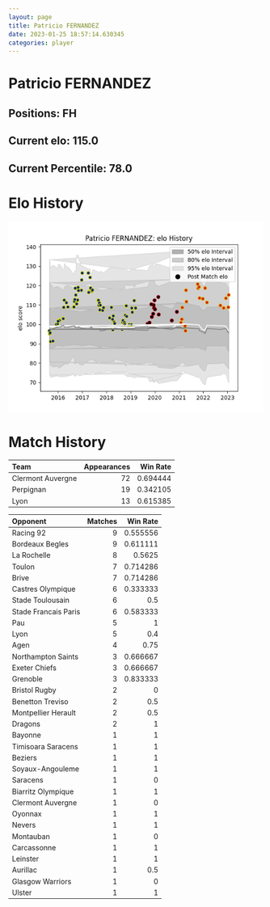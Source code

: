 ```yaml
---  
layout: page  
title: Patricio FERNANDEZ  
date: 2023-01-25 18:57:14.630345  
categories: player  
---
```

# Patricio FERNANDEZ

## Positions: FH

## Current elo: 115.0

## Current Percentile: 78.0

# Elo History


![elo history](history_PatricioFERNANDEZ.png)
# Match History


| Team              |   Appearances |   Win Rate |
|:------------------|--------------:|-----------:|
| Clermont Auvergne |            72 |   0.694444 |
| Perpignan         |            19 |   0.342105 |
| Lyon              |            13 |   0.615385 |

| Opponent             |   Matches |   Win Rate |
|:---------------------|----------:|-----------:|
| Racing 92            |         9 |   0.555556 |
| Bordeaux Begles      |         9 |   0.611111 |
| La Rochelle          |         8 |   0.5625   |
| Toulon               |         7 |   0.714286 |
| Brive                |         7 |   0.714286 |
| Castres Olympique    |         6 |   0.333333 |
| Stade Toulousain     |         6 |   0.5      |
| Stade Francais Paris |         6 |   0.583333 |
| Pau                  |         5 |   1        |
| Lyon                 |         5 |   0.4      |
| Agen                 |         4 |   0.75     |
| Northampton Saints   |         3 |   0.666667 |
| Exeter Chiefs        |         3 |   0.666667 |
| Grenoble             |         3 |   0.833333 |
| Bristol Rugby        |         2 |   0        |
| Benetton Treviso     |         2 |   0.5      |
| Montpellier Herault  |         2 |   0.5      |
| Dragons              |         2 |   1        |
| Bayonne              |         1 |   1        |
| Timisoara Saracens   |         1 |   1        |
| Beziers              |         1 |   1        |
| Soyaux-Angouleme     |         1 |   1        |
| Saracens             |         1 |   0        |
| Biarritz Olympique   |         1 |   1        |
| Clermont Auvergne    |         1 |   0        |
| Oyonnax              |         1 |   1        |
| Nevers               |         1 |   1        |
| Montauban            |         1 |   0        |
| Carcassonne          |         1 |   1        |
| Leinster             |         1 |   1        |
| Aurillac             |         1 |   0.5      |
| Glasgow Warriors     |         1 |   0        |
| Ulster               |         1 |   1        |